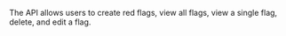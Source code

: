 The API allows users to create red flags, view all flags, view a single flag, delete, and edit a flag.
